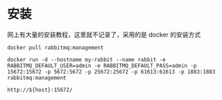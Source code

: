 # 安装
网上有大量的安装教程，这里就不记录了，采用的是 docker 的安装方式

```text
docker pull rabbitmq:management

docker run -d --hostname my-rabbit --name rabbit -e RABBITMQ_DEFAULT_USER=admin -e RABBITMQ_DEFAULT_PASS=admin -p 15672:15672 -p 5672:5672 -p 25672:25672 -p 61613:61613 -p 1883:1883 rabbitmq:management

http://${host}:15672/
```
